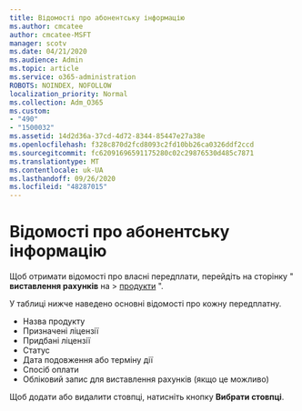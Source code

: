 ```yaml
---
title: Відомості про абонентську інформацію
ms.author: cmcatee
author: cmcatee-MSFT
manager: scotv
ms.date: 04/21/2020
ms.audience: Admin
ms.topic: article
ms.service: o365-administration
ROBOTS: NOINDEX, NOFOLLOW
localization_priority: Normal
ms.collection: Adm_O365
ms.custom:
- "490"
- "1500032"
ms.assetid: 14d2d36a-37cd-4d72-8344-85447e27a38e
ms.openlocfilehash: f328c870d2fcd8093c2fd10bb26ca0326ddf2ccd
ms.sourcegitcommit: fc62091696591175280c02c29876530d485c7871
ms.translationtype: MT
ms.contentlocale: uk-UA
ms.lasthandoff: 09/26/2020
ms.locfileid: "48287015"
---
```

# <a name="subscription-information"></a>Відомості про абонентську інформацію

Щоб отримати відомості про власні передплати, перейдіть на сторінку " **виставлення рахунків** на \> [продукти](https://go.microsoft.com/fwlink/p/?linkid=842054) ".
  
У таблиці нижче наведено основні відомості про кожну передплатну.
  
- Назва продукту
- Призначені ліцензії
- Придбані ліцензії
- Статус
- Дата подовження або терміну дії
- Спосіб оплати
- Обліковий запис для виставлення рахунків (якщо це можливо)
 
Щоб додати або видалити стовпці, натисніть кнопку **Вибрати стовпці**.
